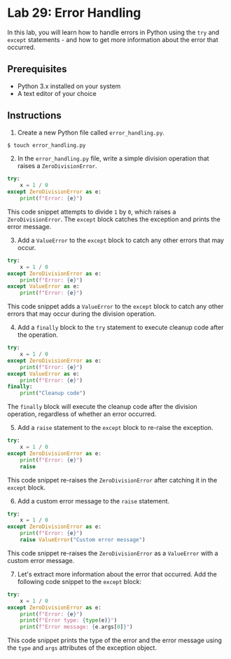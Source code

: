 # Lab 29: Error Handling

In this lab, you will learn how to handle errors in Python using the `try` and `except` statements - and how to get more information about the error that occurred.

## Prerequisites

- Python 3.x installed on your system
- A text editor of your choice

## Instructions

1. Create a new Python file called `error_handling.py`.

```bash
$ touch error_handling.py
```

2. In the `error_handling.py` file, write a simple division operation that raises a `ZeroDivisionError`.

```python
try:
    x = 1 / 0
except ZeroDivisionError as e:
    print(f"Error: {e}")
```

This code snippet attempts to divide `1` by `0`, which raises a `ZeroDivisionError`. The `except` block catches the exception and prints the error message.

3. Add a `ValueError` to the `except` block to catch any other errors that may occur.

```python
try:
    x = 1 / 0
except ZeroDivisionError as e:
    print(f"Error: {e}")
except ValueError as e:
    print(f"Error: {e}")
```

This code snippet adds a `ValueError` to the `except` block to catch any other errors that may occur during the division operation.

4. Add a `finally` block to the `try` statement to execute cleanup code after the operation.

```python
try:
    x = 1 / 0
except ZeroDivisionError as e:
    print(f"Error: {e}")
except ValueError as e:
    print(f"Error: {e}")
finally:
    print("Cleanup code")
```

The `finally` block will execute the cleanup code after the division operation, regardless of whether an error occurred.

5. Add a `raise` statement to the `except` block to re-raise the exception.

```python
try:
    x = 1 / 0
except ZeroDivisionError as e:
    print(f"Error: {e}")
    raise
```

This code snippet re-raises the `ZeroDivisionError` after catching it in the `except` block.

6. Add a custom error message to the `raise` statement.

```python
try:
    x = 1 / 0
except ZeroDivisionError as e:
    print(f"Error: {e}")
    raise ValueError("Custom error message")
```

This code snippet re-raises the `ZeroDivisionError` as a `ValueError` with a custom error message.

7. Let's extract more information about the error that occurred. Add the following code snippet to the `except` block:

```python
try:
    x = 1 / 0
except ZeroDivisionError as e:
    print(f"Error: {e}")
    print(f"Error type: {type(e)}")
    print(f"Error message: {e.args[0]}")
```

This code snippet prints the type of the error and the error message using the `type` and `args` attributes of the exception object.
